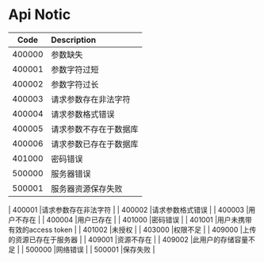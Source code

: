 # Api Notic


| Code          | Description    |
| ------------- |:---------------|
| 400000         |参数缺失  |
| 400001         |参数字符过短  |
| 400002         |参数字符过长  |
| 400003         |请求参数存在非法字符  |
| 400004         |请求参数格式错误  |
| 400005         |请求参数不存在于数据库  |
| 400006         |请求参数已存在于数据库  |
| 401000         |密码错误  |
| 500000         |服务器错误  |
| 500001         |服务器资源保存失败  |

| 400001         |请求参数存在非法字符  |
| 400002         |请求参数格式错误  |
| 400003         |用户不存在  |
| 400004         |用户已存在  |
| 401000         |密码错误  |
| 401001         |用户未携带有效的access token  |
| 401002         |未授权  |
| 403000         |权限不足  |
| 409000         |上传的资源已存在于服务器  |
| 409001         |资源不存在  |
| 409002         |此用户的存储容量不足  |
| 500000         |网络错误  |
| 500001         |保存失败  |